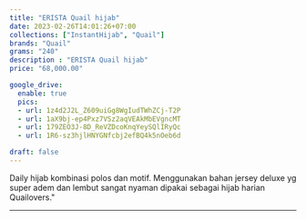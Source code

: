 ```yaml
---
title: "ERISTA Quail hijab"
date: 2023-02-26T14:01:26+07:00
collections: ["InstantHijab", "Quail"]
brands: "Quail"
grams: "240"
description : "ERISTA Quail hijab"
price: "68,000.00"

google_drive:
  enable: true
  pics:
  - url: 1z4d2J2L_Z609uiGg8WgIudTWhZCj-T2P
  - url: 1aX9bj-ep4Pxz7VSz2aqVEAkMbEVgncMT
  - url: 179ZEO3J-8D_ReVZDcoKnqYeySQlIRyQc
  - url: 1R6-sz3hjlHNYGNfcbj2efBQ4k5nOeb6d

draft: false
---
```


Daily hijab kombinasi polos dan motif. Menggunakan bahan jersey deluxe yg super adem dan lembut sangat nyaman dipakai sebagai hijab harian Quailovers."

----------    
 
